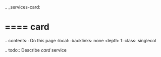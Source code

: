 .. _services-card:

====
card
====

.. contents:: On this page
    :local:
    :backlinks: none
    :depth: 1
    :class: singlecol

.. todo::
    Describe *card* service
